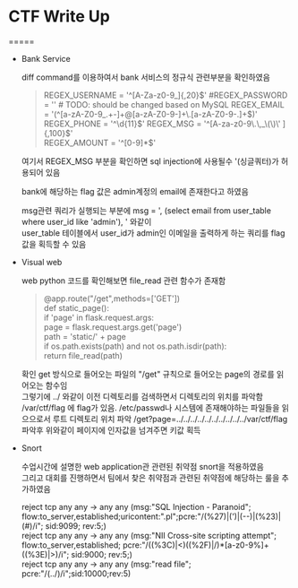 # CTF Write Up
=====

- Bank Service


  diff command를 이용하여서 bank 서비스의 정규식 관련부분을 확인하였음

  > REGEX_USERNAME = '^[A-Za-z0-9_]{,20}$'  
  > #REGEX_PASSWORD = '' # TODO: should be changed based on MySQL  
  > REGEX_EMAIL = '(^[a-zA-Z0-9_.+-]+@[a-zA-Z0-9-]+\.[a-zA-Z0-9-.]+$)'  
  > REGEX_PHONE = '^\d{11}$'  
  > REGEX_MSG = '^[A-za-z0-9\.\,_\(\)\' ]{,100}$'  
  > REGEX_AMOUNT = '^[0-9]*$'  
  
  
  여기서 REGEX_MSG 부분을 확인하면 sql injection에 사용될수 '(싱글쿼터)가 허용되어 있음  
  
  bank에 해당하는 flag 값은 admin계정의 email에 존재한다고 하였음  
  
  msg관련 쿼리가 실행되는 부분에 msg = ', (select email from user_table where user_id like 'admin'), ' 와같이    
  user_table  테이블에서 user_id가 admin인 이메일을 출력하게 하는 쿼리를 flag 값을 획득할 수 있음
  
 - Visual web

   web python 코드를 확인해보면 file_read 관련 함수가 존재함  
   
   >@app.route("/get",methods=['GET'])  
   >def static_page():  
   >if 'page' in flask.request.args:  
   >	    page = flask.request.args.get('page')  
   >	    path = 'static/' + page  
   >	    if os.path.exists(path) and not os.path.isdir(path):  
   >		return file_read(path)  
     
   
   확인 get 방식으로 들어오는 파일의  "/get" 규칙으로 들어오는 page의 경로를 읽어오는 함수임  
   그렇기에 ../ 와같이 이전 디렉토리를 검색하면서 디렉토리의 위치를 파악함  
   /var/ctf/flag 에 flag가 있음. /etc/passwd나 시스템에 존재해야하는 파일들을 읽으으로서 루트 디렉토리 위치 파악
   /get?page=../../../../../../../../../../var/ctf/flag 파악후 위와같이 페이지에 인자값을 넘겨주면 키값 획득  
   
  
 - Snort
 
    수업시간에 설명한 web application관 관련된 취약점  snort을 적용하였음    
    그리고 대회를 진행하면서 팀에서 찾은 취약점과 관련된 취약점에 해당하는 룰을 추가하였음
    
    reject tcp any any -> any any (msg:"SQL Injection - Paranoid"; flow:to_server,established;uricontent:".pl";pcre:"/(\%27)|(\')|(\-\-)|(%23)|(#)/i"; sid:9099; rev:5;)  
    reject tcp any any -> any any (msg:"NII Cross-site scripting attempt"; flow:to_server,established; pcre:"/((\%3C)|<)((\%2F)|\/)*[a-z0-9\%]+((\%3E)|>)/i"; sid:9000; rev:5;)  
    reject tcp any any -> any any (msg:"read file"; pcre:"/(\.\.\/)/i";sid:10000;rev:5)  
